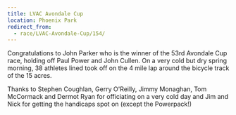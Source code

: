 ```yaml
---
title: LVAC Avondale Cup
location: Phoenix Park
redirect_from:
  - race/LVAC-Avondale-Cup/154/
---
```


Congratulations to John Parker who is the winner of the 53rd Avondale Cup race, holding off Paul Power and John Cullen. On a very cold but dry spring morning, 38 athletes lined took off on the 4 mile lap around the bicycle track of the 15 acres.  

Thanks to Stephen Coughlan, Gerry O'Reilly, Jimmy Monaghan, Tom McCormack and Dermot Ryan for officiating on a very cold day and Jim and Nick for getting the handicaps spot on (except the Powerpack!)
